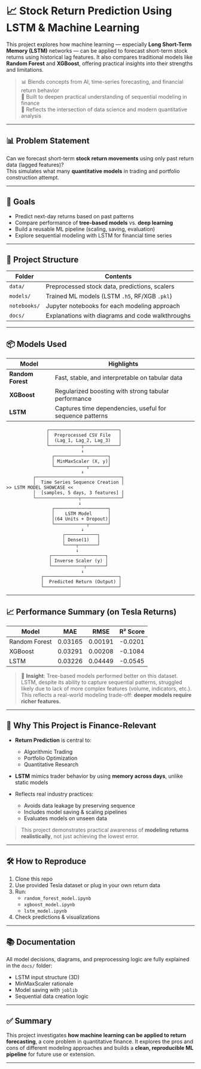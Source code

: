 # 📈 Stock Return Prediction Using LSTM & Machine Learning

This project explores how machine learning — especially **Long Short-Term Memory (LSTM)** networks — can be applied to forecast short-term stock returns using historical lag features. It also compares traditional models like **Random Forest** and **XGBoost**, offering practical insights into their strengths and limitations.

> 📊 Blends concepts from AI, time-series forecasting, and financial return behavior  
> 🧠 Built to deepen practical understanding of sequential modeling in finance  
> 💼 Reflects the intersection of data science and modern quantitative analysis

---

## 📊 Problem Statement

Can we forecast short-term **stock return movements** using only past return data (lagged features)?  
This simulates what many **quantitative models** in trading and portfolio construction attempt.

---

## 🎯 Goals

- Predict next-day returns based on past patterns
- Compare performance of **tree-based models** vs. **deep learning**
- Build a reusable ML pipeline (scaling, saving, evaluation)
- Explore sequential modeling with LSTM for financial time series

---

## 📁 Project Structure

| Folder        | Contents                                     |
|---------------|----------------------------------------------|
| `data/`       | Preprocessed stock data, predictions, scalers|
| `models/`     | Trained ML models (LSTM `.h5`, RF/XGB `.pkl`)|
| `notebooks/`  | Jupyter notebooks for each modeling approach |
| `docs/`       | Explanations with diagrams and code walkthroughs |

---

## 📦 Models Used

| Model          | Highlights                                     |
|----------------|-----------------------------------------------|
| **Random Forest** | Fast, stable, and interpretable on tabular data |
| **XGBoost**        | Regularized boosting with strong tabular performance |
| **LSTM**           | Captures time dependencies, useful for sequence patterns |

```
               ┌──────────────────────────┐
               │  Preprocessed CSV File   │
               │  (Lag_1, Lag_2, Lag_3)   │
               └────────────┬─────────────┘
                            ↓
                 ┌────────────────────┐
                 │ MinMaxScaler (X, y)│
                 └────────────┬───────┘
                            ↓
          ┌────────────────────────────────┐
          │  Time Series Sequence Creation │                                                 >> LSTM MODEL SHOWCASE <<
          │  [samples, 5 days, 3 features] │
          └────────────────┬───────────────┘
                           ↓
                 ┌────────────────────┐                                                       
                 │    LSTM Model      │
                 │(64 Units + Dropout)│                                              
                 └────────────┬───────┘
                            ↓
                     ┌────────────┐
                     │ Dense(1)   │
                     └────┬───────┘
                          ↓
                ┌────────────────────┐
                │ Inverse Scaler (y) │
                └────────────┬───────┘
                            ↓
             ┌────────────────────────────┐
             │  Predicted Return (Output) │
             └────────────────────────────┘
```


---

## 📈 Performance Summary (on Tesla Returns)

| Model        | MAE      | RMSE     | R² Score  |
|--------------|----------|----------|-----------|
| Random Forest| 0.03165  | 0.00191  | -0.0201   |
| XGBoost      | 0.03291  | 0.00208  | -0.1084   |
| LSTM         | 0.03226  | 0.04449  | -0.0545   |

> 📌 **Insight**: Tree-based models performed better on this dataset.  
> LSTM, despite its ability to capture sequential patterns, struggled likely due to lack of more complex features (volume, indicators, etc.).  
> This reflects a real-world modeling trade-off: **deeper models require richer features.**

---

## 🔧 Why This Project is Finance-Relevant

- **Return Prediction** is central to:
  - Algorithmic Trading
  - Portfolio Optimization
  - Quantitative Research

- **LSTM** mimics trader behavior by using **memory across days**, unlike static models

- Reflects real industry practices:
  - Avoids data leakage by preserving sequence
  - Includes model saving & scaling pipelines
  - Evaluates models on unseen data

> This project demonstrates practical awareness of **modeling returns realistically**, not just achieving the lowest error.

---

## 🛠 How to Reproduce

1. Clone this repo
2. Use provided Tesla dataset or plug in your own return data
3. Run:
    - `random_forest_model.ipynb`
    - `xgboost_model.ipynb`
    - `lstm_model.ipynb`
4. Check predictions & visualizations

---

## 📚 Documentation

All model decisions, diagrams, and preprocessing logic are fully explained in the `docs/` folder:

- LSTM input structure (3D)
- MinMaxScaler rationale
- Model saving with `joblib`
- Sequential data creation logic

---

## ✅ Summary

This project investigates **how machine learning can be applied to return forecasting**, a core problem in quantitative finance. It explores the pros and cons of different modeling approaches and builds a **clean, reproducible ML pipeline** for future use or extension.

---


